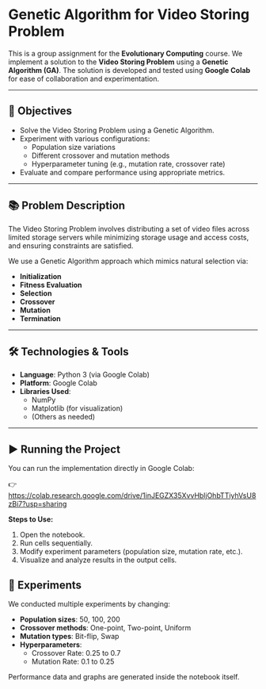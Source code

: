 # Genetic Algorithm for Video Storing Problem

This is a group assignment for the **Evolutionary Computing** course. We implement a solution to the **Video Storing Problem** using a **Genetic Algorithm (GA)**. The solution is developed and tested using **Google Colab** for ease of collaboration and experimentation.

---

## 🎯 Objectives

- Solve the Video Storing Problem using a Genetic Algorithm.
- Experiment with various configurations:
  - Population size variations
  - Different crossover and mutation methods
  - Hyperparameter tuning (e.g., mutation rate, crossover rate)
- Evaluate and compare performance using appropriate metrics.

---

## 📚 Problem Description

The Video Storing Problem involves distributing a set of video files across limited storage servers while minimizing storage usage and access costs, and ensuring constraints are satisfied.

We use a Genetic Algorithm approach which mimics natural selection via:
- **Initialization**
- **Fitness Evaluation**
- **Selection**
- **Crossover**
- **Mutation**
- **Termination**

---

## 🛠️ Technologies & Tools

- **Language**: Python 3 (via Google Colab)
- **Platform**: Google Colab
- **Libraries Used**:
  - NumPy
  - Matplotlib (for visualization)
  - (Others as needed)

---

## ▶️ Running the Project

You can run the implementation directly in Google Colab:

👉 https://colab.research.google.com/drive/1inJEGZX35XvvHbljOhbTTiyhVsU8zBi7?usp=sharing

**Steps to Use:**
1. Open the notebook.
2. Run cells sequentially.
3. Modify experiment parameters (population size, mutation rate, etc.).
4. Visualize and analyze results in the output cells.


## 🧪 Experiments

We conducted multiple experiments by changing:
- **Population sizes**: 50, 100, 200
- **Crossover methods**: One-point, Two-point, Uniform
- **Mutation types**: Bit-flip, Swap
- **Hyperparameters**:
  - Crossover Rate:  0.25 to 0.7
  - Mutation Rate: 0.1 to 0.25

Performance data and graphs are generated inside the notebook itself.



